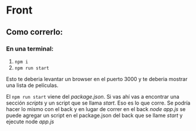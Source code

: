 # Front

## Como correrlo:
### En una terminal:

1. `npm i`
2. `npm run start`

Esto te deberia levantar un browser en el puerto 3000 y te deberia mostrar una lista de películas.

El `npm run start` viene del _package.json_. Si vas ahí vas a encontrar una sección _scripts_ y un script que se llama _start_. Eso es lo que corre. Se podría hacer lo mismo con el back y en lugar de correr en el back _node app.js_ se puede agregar un script en el package.json del back que se llame _start_ y ejecute node _app.js_


